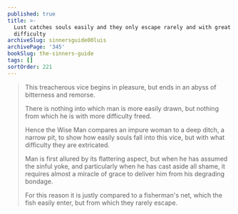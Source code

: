 ```yaml
---
published: true
title: >-
  Lust catches souls easily and they only escape rarely and with great
  difficulty
archiveSlug: sinnersguide00luis
archivePage: '345'
bookSlug: the-sinners-guide
tags: []
sortOrder: 221
---
```


> This treacherous vice begins in pleasure, but ends in an abyss of bitterness and remorse.
>
> There is nothing into which man is more easily drawn, but nothing from which he is with more difficulty freed.
>
> Hence the Wise Man compares an impure woman to a deep ditch, a narrow pit, to show how easily souls fall into this vice, but with what difficulty they are extricated.
>
> Man is first allured by its flattering aspect, but when he has assumed the sinful yoke, and particularly when he has cast aside all shame, it requires almost a miracle of grace to deliver him from his degrading bondage.
>
> For this reason it is justly compared to a fisherman's net, which the fish easily enter, but from which they rarely escape.
